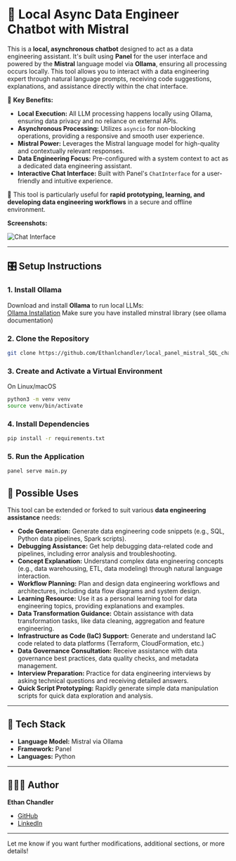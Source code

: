 # 👟 **Local Async Data Engineer Chatbot with Mistral**

This is a **local, asynchronous chatbot** designed to act as a data engineering assistant. It's built using **Panel** for the user interface and powered by the **Mistral** language model via **Ollama**, ensuring all processing occurs locally. This tool allows you to interact with a data engineering expert through natural language prompts, receiving code suggestions, explanations, and assistance directly within the chat interface.

🔑 **Key Benefits:**

-   **Local Execution:** All LLM processing happens locally using Ollama, ensuring data privacy and no reliance on external APIs.
-   **Asynchronous Processing:** Utilizes `asyncio` for non-blocking operations, providing a responsive and smooth user experience.
-   **Mistral Power:** Leverages the Mistral language model for high-quality and contextually relevant responses.
-   **Data Engineering Focus:** Pre-configured with a system context to act as a dedicated data engineering assistant.
-   **Interactive Chat Interface:** Built with Panel's `ChatInterface` for a user-friendly and intuitive experience.

📎 This tool is particularly useful for **rapid prototyping, learning, and developing data engineering workflows** in a secure and offline environment.

**Screenshots:**

![Chat Interface](images/[mistral_bot.png])

---

## 🎛 **Setup Instructions**

### 1. **Install Ollama**
Download and install **Ollama** to run local LLMs:  
[Ollama Installation](https://ollama.com/download)
Make sure you have installed minstral library
(see ollama documentation)

### 2. **Clone the Repository**
```bash
git clone https://github.com/Ethanlchandler/local_panel_mistral_SQL_chatbot
```

### 3. **Create and Activate a Virtual Environment**
On Linux/macOS
```bash
python3 -m venv venv
source venv/bin/activate
```

### 4. **Install Dependencies**
```bash
pip install -r requirements.txt
```

### 5. **Run the Application**
```bash
panel serve main.py
```

## 🍴 **Possible Uses**

This tool can be extended or forked to suit various **data engineering assistance** needs:

-   **Code Generation:**
    Generate data engineering code snippets (e.g., SQL, Python data pipelines, Spark scripts).
-   **Debugging Assistance:**
    Get help debugging data-related code and pipelines, including error analysis and troubleshooting.
-   **Concept Explanation:**
    Understand complex data engineering concepts (e.g., data warehousing, ETL, data modeling) through natural language interaction.
-   **Workflow Planning:**
    Plan and design data engineering workflows and architectures, including data flow diagrams and system design.
-   **Learning Resource:**
    Use it as a personal learning tool for data engineering topics, providing explanations and examples.
-   **Data Transformation Guidance:**
    Obtain assistance with data transformation tasks, like data cleaning, aggregation and feature engineering.
-   **Infrastructure as Code (IaC) Support:**
    Generate and understand IaC code related to data platforms (Terraform, CloudFormation, etc.)
-   **Data Governance Consultation:**
    Receive assistance with data governance best practices, data quality checks, and metadata management.
-   **Interview Preparation:**
    Practice for data engineering interviews by asking technical questions and receiving detailed answers.
-   **Quick Script Prototyping:**
    Rapidly generate simple data manipulation scripts for quick data exploration and analysis.

---

## 🗿 **Tech Stack**
- **Language Model:** Mistral via Ollama  
- **Framework:** Panel 
- **Languages:** Python    

---

## 🤷🏻‍♂️ **Author**
**Ethan Chandler**  
- [GitHub](https://github.com/Ethanlchandler)  
- [LinkedIn](https://www.linkedin.com/in/ethan-chandler)  

---

Let me know if you want further modifications, additional sections, or more details!
